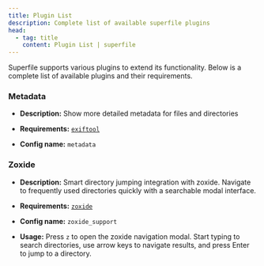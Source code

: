 ```yaml
---
title: Plugin List
description: Complete list of available superfile plugins
head:
  - tag: title
    content: Plugin List | superfile
---
```


Superfile supports various plugins to extend its functionality. Below is a complete list of available plugins and their requirements.

### Metadata

- **Description:** Show more detailed metadata for files and directories

- **Requirements:** [`exiftool`](https://exiftool.org)

- **Config name:** `metadata`

### Zoxide

- **Description:** Smart directory jumping integration with zoxide. Navigate to frequently used directories quickly with a searchable modal interface.

- **Requirements:** [`zoxide`](https://github.com/ajeetdsouza/zoxide)

- **Config name:** `zoxide_support`

- **Usage:** Press `z` to open the zoxide navigation modal. Start typing to search directories, use arrow keys to navigate results, and press Enter to jump to a directory.